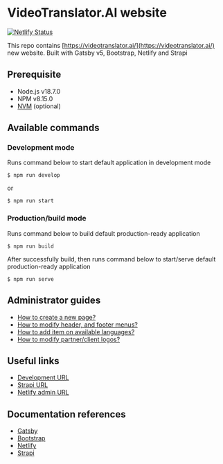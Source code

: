 # VideoTranslator.AI website

[![Netlify Status](https://api.netlify.com/api/v1/badges/c7a92058-929e-44bb-a3f6-0f6af001a548/deploy-status)](https://app.netlify.com/sites/q6a-website-dev/deploys)

This repo contains [https://videotranslator.ai/](https://videotranslator.ai/) new website. Built with Gatsby v5, Bootstrap, Netlify and Strapi

## Prerequisite

- Node.js v18.7.0
- NPM v8.15.0
- [NVM](https://github.com/nvm-sh/nvm) (optional)

## Available commands

### Development mode

Runs command below to start default application in development mode

```
$ npm run develop
```

or

```
$ npm run start
```

### Production/build mode

Runs command below to build default production-ready application

```
$ npm run build
```

After successfully build, then runs command below to start/serve default production-ready application

```
$ npm run serve
```

## Administrator guides

- [How to create a new page?](docs/how-to-create-a-new-page.md)
- [How to modify header, and footer menus?](docs/how-to-modify-header-and-footer-menus.md)
- [How to add item on available languages?](docs/how-to-add-item-on-available-languages.md)
- [How to modify partner/client logos?](docs/how-to-modify-partner-client-logos.md)

## Useful links

- [Development URL](https://q6a-website-dev.netlify.app/)
- [Strapi URL](https://sea-turtle-app-33ffu.ondigitalocean.app/admin/)
- [Netlify admin URL](https://app.netlify.com/sites/q6a-website-dev/overview)

## Documentation references

- [Gatsby](https://www.gatsbyjs.com/docs/)
- [Bootstrap](https://getbootstrap.com/docs/5.3/getting-started/introduction/)
- [Netlify](https://www.netlify.com/)
- [Strapi](https://docs.strapi.io/developer-docs/latest/getting-started/introduction.html)
